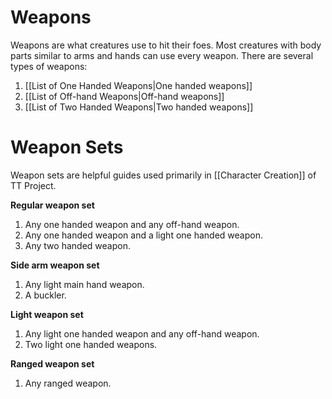 # Weapons
Weapons are what creatures use to hit their foes. Most creatures with body parts similar to arms and hands can use every weapon. There are several types of weapons:

1. [[List of One Handed Weapons|One handed weapons]]
2. [[List of Off-hand Weapons|Off-hand weapons]]
3. [[List of Two Handed Weapons|Two handed weapons]]

# Weapon Sets
Weapon sets are helpful guides used primarily in [[Character Creation]] of TT Project.

**Regular weapon set**
1. Any one handed weapon and any off-hand weapon.
2. Any one handed weapon and a light one handed weapon.
3. Any two handed weapon.

**Side arm weapon set**
1. Any light main hand weapon.
2. A buckler.

**Light weapon set**
1. Any light one handed weapon and any off-hand weapon.
2. Two light one handed weapons.

**Ranged weapon set**
1. Any ranged weapon.
